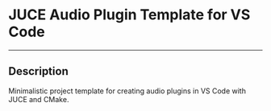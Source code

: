 # JUCE Audio Plugin Template for VS Code
___

## Description
Minimalistic project template for creating audio plugins in VS Code with JUCE and CMake.